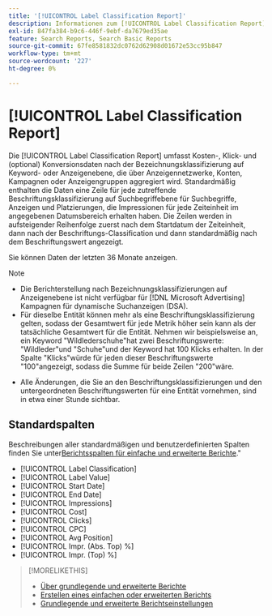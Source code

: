 ```yaml
---
title: '[!UICONTROL Label Classification Report]'
description: Informationen zum [!UICONTROL Label Classification Report].
exl-id: 847fa384-b9c6-446f-9ebf-da7679ed35ae
feature: Search Reports, Search Basic Reports
source-git-commit: 67fe8581832dc0762d62908d01672e53cc95b847
workflow-type: tm+mt
source-wordcount: '227'
ht-degree: 0%

---
```


# [!UICONTROL Label Classification Report]

Die [!UICONTROL Label Classification Report] umfasst Kosten-, Klick- und (optional) Konversionsdaten nach der Bezeichnungsklassifizierung auf Keyword- oder Anzeigenebene, die über Anzeigennetzwerke, Konten, Kampagnen oder Anzeigengruppen aggregiert wird. Standardmäßig enthalten die Daten eine Zeile für jede zutreffende Beschriftungsklassifizierung auf Suchbegriffebene für Suchbegriffe, Anzeigen und Platzierungen, die Impressionen für jede Zeiteinheit im angegebenen Datumsbereich erhalten haben. Die Zeilen werden in aufsteigender Reihenfolge zuerst nach dem Startdatum der Zeiteinheit, dann nach der Beschriftungs-Classification und dann standardmäßig nach dem Beschriftungswert angezeigt.

Sie können Daten der letzten 36 Monate anzeigen.

>[!NOTE]
>
>* Die Berichterstellung nach Bezeichnungsklassifizierungen auf Anzeigenebene ist nicht verfügbar für [!DNL Microsoft Advertising] Kampagnen für dynamische Suchanzeigen (DSA).
>* Für dieselbe Entität können mehr als eine Beschriftungsklassifizierung gelten, sodass der Gesamtwert für jede Metrik höher sein kann als der tatsächliche Gesamtwert für die Entität. Nehmen wir beispielsweise an, ein Keyword &quot;Wildlederschuhe&quot;hat zwei Beschriftungswerte: &quot;Wildleder&quot;und &quot;Schuhe&quot;und der Keyword hat 100 Klicks erhalten. In der Spalte &quot;Klicks&quot;würde für jeden dieser Beschriftungswerte &quot;100&quot;angezeigt, sodass die Summe für beide Zeilen &quot;200&quot;wäre.
* Alle Änderungen, die Sie an den Beschriftungsklassifizierungen und den untergeordneten Beschriftungswerten für eine Entität vornehmen, sind in etwa einer Stunde sichtbar.

## Standardspalten

Beschreibungen aller standardmäßigen und benutzerdefinierten Spalten finden Sie unter[Berichtsspalten für einfache und erweiterte Berichte](basic-advanced-report-columns.md).&quot;

* [!UICONTROL Label Classification]
* [!UICONTROL Label Value]
* [!UICONTROL Start Date]
* [!UICONTROL End Date]
* [!UICONTROL Impressions]
* [!UICONTROL Cost]
* [!UICONTROL Clicks]
* [!UICONTROL CPC]
* [!UICONTROL Avg Position]
* [!UICONTROL Impr. (Abs. Top) %]
* [!UICONTROL Impr. (Top) %]

>[!MORELIKETHIS]
>
>* [Über grundlegende und erweiterte Berichte](basic-advanced-report-about.md)
>* [Erstellen eines einfachen oder erweiterten Berichts](basic-advanced-report-generate.md)
>* [Grundlegende und erweiterte Berichtseinstellungen](basic-advanced-report-settings.md)
